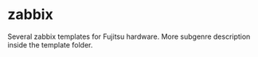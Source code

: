 # zabbix
Several zabbix templates for Fujitsu hardware.
More subgenre description inside the template folder.